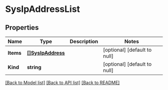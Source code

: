# SysIpAddressList

## Properties
Name | Type | Description | Notes
------------ | ------------- | ------------- | -------------
**Items** | [**[]SysIpAddress**](sys_ipAddress.md) |  | [optional] [default to null]
**Kind** | **string** |  | [optional] [default to null]

[[Back to Model list]](../README.md#documentation-for-models) [[Back to API list]](../README.md#documentation-for-api-endpoints) [[Back to README]](../README.md)


